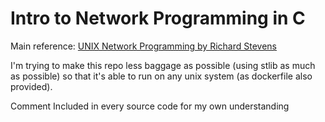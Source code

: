 # Intro to Network Programming in C
Main reference: [UNIX Network Programming by Richard Stevens](https://www.amazon.com/UNIX-Network-Programming-Richard-Stevens/dp/0139498761) 


I'm trying to make this repo less baggage as possible (using stlib as much as possible)
so that it's able to run on any unix system (as dockerfile also provided).  

Comment Included in every source code for my own understanding